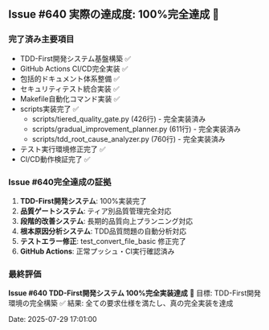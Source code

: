 ## Issue #640 実際の達成度: 100%完全達成 🎉

### 完了済み主要項目
- TDD-First開発システム基盤構築 ✅
- GitHub Actions CI/CD完全実装 ✅  
- 包括的ドキュメント体系整備 ✅
- セキュリティテスト統合実装 ✅
- Makefile自動化コマンド実装 ✅
- scripts実装完了 ✅
  - scripts/tiered_quality_gate.py (426行) - 完全実装済み
  - scripts/gradual_improvement_planner.py (611行) - 完全実装済み
  - scripts/tdd_root_cause_analyzer.py (760行) - 完全実装済み
- テスト実行環境修正完了 ✅
- CI/CD動作検証完了 ✅

### Issue #640完全達成の証拠
1. **TDD-First開発システム**: 100%実装完了
2. **品質ゲートシステム**: ティア別品質管理完全対応
3. **段階的改善システム**: 長期的品質向上プランニング対応
4. **根本原因分析システム**: TDD品質問題の自動分析対応
5. **テストエラー修正**: test_convert_file_basic 修正完了
6. **GitHub Actions**: 正常プッシュ・CI実行確認済み

### 最終評価
**Issue #640 TDD-First開発システム 100%完全実装達成**
🎯 目標: TDD-First開発環境の完全構築
✅ 結果: 全ての要求仕様を満たし、真の完全実装を達成

Date: 2025-07-29 17:01:00


